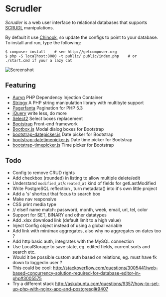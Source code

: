 # Scrudler 
*Scrudler* is a web user interface to relational databases that supports
[SCRUDL](https://en.wikipedia.org/wiki/Create,_read,_update_and_delete)
manipulations.

By default it use [Chinook](https://chinookdatabase.codeplex.com),
so update the configs to point to your database.  To install and run, type the following:

    $ composer install    # see http://getcomposer.org
    $ php -S localhost:8080 -t public/ public/index.php    # or ./start.cmd if your a lazy cat

![Screenshot](https://github.com/4d47/scrudler/blob/master/screenshot.png?raw=true)

## Featuring

- [Auryn](https://github.com/rdlowrey/Auryn) PHP Dependency Injection Container
- [Stringy](http://danielstjules.github.io/Stringy) A PHP string manipulation library with multibyte support
- [Pagerfanta](https://github.com/whiteoctober/Pagerfanta) Pagination for PHP 5.3
- [jQuery](http://jquery.com) write less, do more
- [Select2](http://ivaynberg.github.com/select2) Select boxes replacement
- [Bootstrap](http://getbootstrap.com) Front-end framework
- [Bootbox.js](http://bootboxjs.com) Modal dialog boxes for Bootstrap
- [bootstrap-datepicker.js](http://www.eyecon.ro/bootstrap-datepicker) Date picker for Bootstrap
- [bootstrap-datetimepicker.js](http://www.malot.fr/bootstrap-datetimepicker) Date time picker for Bootstrap
- [bootstrap-timepicker.js](https://github.com/jdewit/bootstrap-timepicker) Time picker for Bootstrap

## Todo

- Config to remove CRUD rights
- Add checkbox (rounded) in listing to allow multiple delete/edit
- Understand `modified_at`/`created_at` kind of fields for getLastModified
- Write PostgreSQL reflection , turn metadata() into it's own little project
- Add a 's' shortcut that focus to search box
- Make nav responsive
- CSS print media type
- // elseif name match: password, month, week, email, url, tel, color
- Support for SET, BINARY and other datatypes
- Add .xlsx download link (default limit to a high value)
- Inject Config object instead of using a global variable
- Add link with min/max aggregates, also why no aggregates on dates too ?
- Add http basic auth, integrates with the MySQL connection
- Use LocalStorage to save state, eg. edited fields, current sorts and search etc.
- Would it be possible custom auth based on relations, eg. must have fk down to loggedin user ?
- This could be cool: http://stackoverflow.com/questions/3005441/web-based-concurrency-solution-required-for-database-editor-in-php#3005575
- Try a different stack http://askubuntu.com/questions/9357/how-to-set-up-php-with-nginx-apc-and-postgresql#9407

